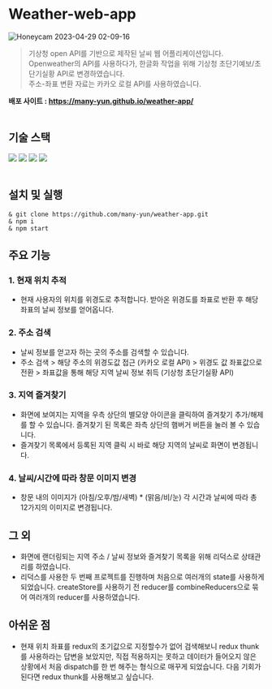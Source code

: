 # Weather-web-app
![Honeycam 2023-04-29 02-09-16](https://user-images.githubusercontent.com/92010078/235282240-ad4fcc07-8180-425b-add4-2d202aae4a1e.gif)

> 기상청 open API를 기반으로 제작된 날씨 웹 어플리케이션입니다. </br>
> Openweather의 API를 사용하다가, 한글화 작업을 위해 기상청 초단기예보/초단기실황 API로 변경하였습니다.</br>
> 주소-좌표 변환 자료는 카카오 로컬 API를 사용하였습니다.</br>

<b>배포 사이트 : https://many-yun.github.io/weather-app/<br><br></b>

## 기술 스택

<div>
<img src="https://img.shields.io/badge/React-61DAFB?style=for-the-badge&logo=react&logoColor=white"/>
<img src="https://img.shields.io/badge/redux-764ABC?style=for-the-badge&logo=redux&logoColor=white"/>
<img src="https://img.shields.io/badge/JavaScript-F7DF1E?style=for-the-badge&logo=javascript&logoColor=white"/>
<img src="https://img.shields.io/badge/styled components-DB7093?style=for-the-badge&logo=styled-components&logoColor=white"/>

</div>
<br>

## 설치 및 실행
```
& git clone https://github.com/many-yun/weather-app.git
& npm i
& npm start
```

## 주요 기능
### 1. 현재 위치 추적
- 현재 사용자의 위치를 위경도로 추적합니다. 받아온 위경도를 좌표로 반환 후 해당 좌표의 날씨 정보를 얻어옵니다.
### 2. 주소 검색
- 날씨 정보를 얻고자 하는 곳의 주소를 검색할 수 있습니다.
- 주소 검색 > 해당 주소의 위경도값 접근 (카카오 로컬 API) > 위경도 값 좌표값으로 전환 > 좌표값을 통해 해당 지역 날씨 정보 취득 (기상청 초단기실황 API)
### 3. 지역 즐겨찾기
- 화면에 보여지는 지역을 우측 상단의 별모양 아이콘을 클릭하여 즐겨찾기 추가/해제를 할 수 있습니다. 즐겨찾기 된 목록은 좌측 상단의 햄버거 버튼을 눌러 볼 수 있습니다.
- 즐겨찾기 목록에서 등록된 지역 클릭 시 바로 해당 지역의 날씨로 화면이 변경됩니다.
### 4. 날씨/시간에 따라 창문 이미지 변경
- 창문 내의 이미지가 (아침/오후/밤/새벽) * (맑음/비/눈) 각 시간과 날씨에 따라 총 12가지의 이미지로 변경됩니다.

## 그 외
- 화면에 랜더링되는 지역 주소 / 날씨 정보와 즐겨찾기 목록을 위해 리덕스로 상태관리를 하였습니다. 
- 리덕스를 사용한 두 번째 프로젝트를 진행하며 처음으로 여러개의 state를 사용하게 되었습니다. createStore를 사용하기 전 reducer를 combineReducers으로 묶어 여러개의 reducer를 사용하였습니다.

## 아쉬운 점
- 현재 위치 좌표를 redux의 초기값으로 지정할수가 없어 검색해보니 redux thunk를 사용하라는 답변을 보았지만, 직접 적용하지는 못하고 데이터가 들어오지 않은 상황에서 처음 dispatch를 한 번 해주는 형식으로 매꾸게 되었습니다. 다음 기회가 된다면 redux thunk를 사용해보고 싶습니다.
